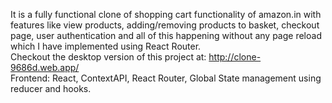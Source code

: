 It is a fully functional clone of shopping cart functionality of amazon.in with features like view products, adding/removing products to basket, checkout page, user authentication and all of this happening without any page reload which I have implemented using React Router.<br>
Checkout the desktop version of this project at: http://clone-9686d.web.app/<br>
Frontend: React, ContextAPI, React Router, Global State management using reducer and hooks.
